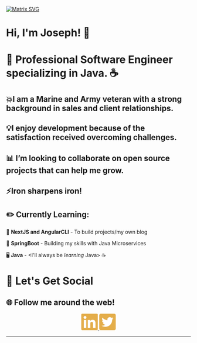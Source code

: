 [![Matrix SVG](https://raw.githubusercontent.com/rodrigograca31/rodrigograca31/master/matrix.svg)](https://www.youtube.com/watch?v=SDkAGkd4NLc) 


# Hi, I'm Joseph! 👋

# 💬 Professional Software Engineer specializing in Java. ☕ 

##  💥I am a Marine and Army veteran with a strong background in sales and client relationships. 
##  💡I enjoy development because of the satisfaction received overcoming challenges. 

##  📊 I’m looking to collaborate on open source projects that can help me grow. 
## ⚡Iron sharpens iron!

## ✏️ Currently Learning:
🎨 **NextJS and AngularCLI** - To build projects/my own blog

🌱 **SpringBoot** - Building my skills with Java Microservices

🖥️ **Java** - <I'll always be *learning* Java> ☕

# 🥳 Let's Get Social
## 🌐 Follow me around the web!

<div align="center" >  
	<a href="https://www.linkedin.com/in/josephwalker3" target="_blank">
		<img src="https://github.com/joewhocodes/readme-assets/blob/main/profile_images/linkedin.png" alt="linkedin icon" height="45px" />
	</a>
	<a href="https://twitter.com/_joseph_creator" target="_blank">
		<img src="https://github.com/joewhocodes/readme-assets/blob/main/profile_images/twitter.png" alt="twitter icon" height="45px" />
	</a>
</div>


---

<!--
**J0311/J0311** is a ✨ _special_ ✨ repository because its `README.md` (this file) appears on your GitHub profile.

Here are some ideas to get you started:

- 🔭 I’m currently working on ...
- 🌱 I’m currently learning ...
- 👯 I’m looking to collaborate on ...
- 🤔 I’m looking for help with ...
- 💬 Ask me about ...
- 📫 How to reach me: ...
- 😄 Pronouns: ...
- ⚡ Fun fact: ...
-->

